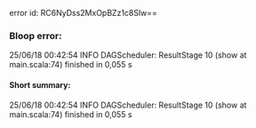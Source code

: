 error id: RC6NyDss2MxOpBZz1c8Slw==
### Bloop error:

25/06/18 00:42:54 INFO DAGScheduler: ResultStage 10 (show at main.scala:74) finished in 0,055 s
#### Short summary: 

25/06/18 00:42:54 INFO DAGScheduler: ResultStage 10 (show at main.scala:74) finished in 0,055 s
